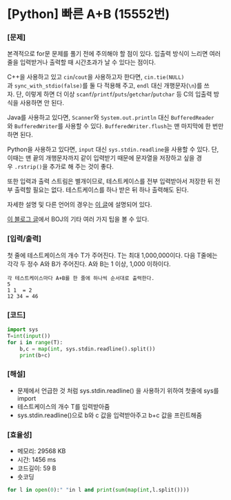# [Python] 빠른 A+B (15552번)

### [문제]

본격적으로 for문 문제를 풀기 전에 주의해야 할 점이 있다. 입출력 방식이 느리면 여러 줄을 입력받거나 출력할 때 시간초과가 날 수 있다는 점이다.

C++을 사용하고 있고 `cin`/`cout`을 사용하고자 한다면, `cin.tie(NULL)`과 `sync_with_stdio(false)`를 둘 다 적용해 주고, `endl` 대신 개행문자(`\n`)를 쓰자. 단, 이렇게 하면 더 이상 `scanf`/`printf`/`puts`/`getchar`/`putchar` 등 C의 입출력 방식을 사용하면 안 된다.

Java를 사용하고 있다면, `Scanner`와 `System.out.println` 대신 `BufferedReader`와 `BufferedWriter`를 사용할 수 있다. `BufferedWriter.flush`는 맨 마지막에 한 번만 하면 된다.

Python을 사용하고 있다면, `input` 대신 `sys.stdin.readline`을 사용할 수 있다. 단, 이때는 맨 끝의 개행문자까지 같이 입력받기 때문에 문자열을 저장하고 싶을 경우 `.rstrip()`을 추가로 해 주는 것이 좋다.

또한 입력과 출력 스트림은 별개이므로, 테스트케이스를 전부 입력받아서 저장한 뒤 전부 출력할 필요는 없다. 테스트케이스를 하나 받은 뒤 하나 출력해도 된다.

자세한 설명 및 다른 언어의 경우는 [이 글](http://www.acmicpc.net/board/view/22716)에 설명되어 있다.

[이 블로그 글](http://www.acmicpc.net/blog/view/55)에서 BOJ의 기타 여러 가지 팁을 볼 수 있다.

### [입력/출력]

첫 줄에 테스트케이스의 개수 T가 주어진다. T는 최대 1,000,000이다. 다음 T줄에는 각각 두 정수 A와 B가 주어진다. A와 B는 1 이상, 1,000 이하이다.

```
각 테스트케이스마다 A+B를 한 줄에 하나씩 순서대로 출력한다.
5
1 1  = 2
12 34 = 46
```

### [코드]

```python
import sys
T=int(input())
for i in range(T):
    b,c = map(int, sys.stdin.readline().split())
    print(b+c)
```

### [해설]

- 문제에서 언급한 것 처럼 sys.stdin.readline() 을 사용하기 위하여 첫줄에 sys를 import
- 테스트케이스의 개수 T를 입력받아줌
- sys.stdin.readline()으로 b와 c 값을 입력받아주고 b+c 값을 프린트해줌

### [효율성]

- 메모리: 29568 KB
- 시간: 1456 ms
- 코드길이: 59 B
- 숏코딩

```python
for l in open(0):" "in l and print(sum(map(int,l.split())))
```